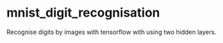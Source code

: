 # mnist_digit_recognisation
Recognise digits by images with tensorflow with using two hidden layers.
